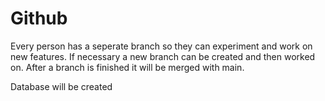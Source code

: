 # Github

Every person has a seperate branch so they can experiment and work on new features.
If necessary a new branch can be created and then worked on.
After a branch is finished it will be merged with main.

Database will be created